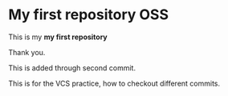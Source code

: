 # My first repository OSS

This is my **my first repository**

Thank you.

This is added through second commit.

This is for the VCS practice, how to checkout different commits.